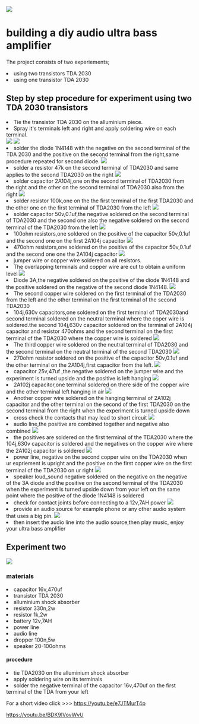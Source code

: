 
<img src="wafela.jpg"/>

<h1>building a diy audio ultra bass amplifier</h1>

<Paragraph>The project consists of two experiements;
<li>
using two transistors TDA 2030
</li>
<li>
using one transistor TDA 2030
</li>




<h2>
Step by step procedure for experiment using two TDA 2030 transistors
</h2>

<li>
Tie the transistor TDA 2030 on the alluminium piece.
</li>

<li>
Spray it's terminals left and right and apply soldering wire on each terminal.
</li>

<img src="tyingTDA2030.png"/>


<img src="Applysolder.png"/>


<li>
solder the diode 1N4148 with the negative on the second terminal of the TDA 2030 and the positive on the second terminal from the right,same procedure repeated for second diode.


<img src="solderdiode1N4148.png"/>
<li>
solder a resistor 47k on the second terminal of TDA2030 and same applies to the second TDA2030 on the right

<img src="Solderresistor47k.png"/>
<li>
solder capacitor 2A104j,one on the second terminal of TDA2030 from the right and the other on the second terminal of TDA2030 also from the right
<img src="solder2a104.png"/>

<li>
solder resistor 100k,one on the the first terminal of the first TDA2030 and the other one on the first terminal of TDA2030 from the left

<img src="resistor100k.png"/>

<li>
solder capacitor 50v,0.1uf,the negative soldered on the second terminal of TDA2030 and the second one also the negative soldered on the second terminal of the TDA2030 from the left

<img src="50v0.1uf.png"/>

<li>
100ohm resistors,one soldered on the positive of the capacitor 50v,0.1uf and the second one on the first 2A104j capacitor

<image src="100ohmresistor.png"/>

<li>
470ohm resistors,one soldered on the positive of the capacitor 50v,0.1uf and the second one one the 2A104j capacitor

<img src="470ohmresistor.png"/>
<li>
jumper wire or copper wire soldered on all resistors.

<li>
The overlapping terminals and copper wire are cut to obtain a uniform level

<img src="cutoverlap.png"/>
<li>
Diode 3A,the negative soldered on the positive of the diode 1N4148 and the positive soldered on the negative of the second diode 1N4148.

<img src="diode3A.png"/>
<li>
The second copper wire soldered on the first terminal of the TDA2030 from the left and the other terminal on the first terminal of the second TDA2030

<li>    
104j,630v capacitors,one soldered on the first terminal of TDA2030and second terminal soldered on the neutral terminal where the coper wire is soldered.the second 104j,630v capacitor soldered on the terminal of 2A104j capacitor and resistor 470ohms and the second terminal on the first terminal of the TDA2030 where the copper wire is soldered

<img src="104j630v.png"/>

 <li>   
The third copper wire soldered on the neutral terminal of TDA2030 and the second terminal on the neutral terminal of the second TDA2030

<img src="anothercopwire3.png"/>
 
<li>   
270ohm resistor soldered on the positive of the capacitor 50v,0.1uf and the other terminal on the 2A104j,first capacitor from the left.

<img src="270ohmresistor.png"/>
 <li>   
capacitor 25v,47uf ,the negative soldered on the jumper wire and the experiment is turned upside and the positive is left hanging

<img src="capacitor25v47uf.png"/>
 <li>   
2A102j capacitor,one terminal soldered on there side of the copper wire and the other terminal left hanging in air

<img src="2A102jcapacitor.png"/>
 <li>   
Another copper wire soldered on the hanging terminal of 2A102j capacitor and the other terminal on the second of the first TDA2030 on the second terminal from the right when the experiment is turned upside down

<li>    
cross check the contacts that may lead to short circuit

<img src="crosscheck.png"/>
<li>    
audio line,the positive are combined together and negative also combined

<img src="positiveconegco.png"/>
<li>    
the positives are soldered on the first terminal of the TDA2030 where the 104j,630v capacitor is soldered and the negatives on the copper wire where the 2A102j capacitor is soldered

<img src="solderaudioline.png"/>
 <li>   
power line, negative on the second copper wire on the TDA2030 when ur expriement is upright and the positive on the first copper wire on the first terminal of the TDA2030 on ur right
<img src="connectpowersce.png"/>
 <li>   
speaker loud_sound negative soldered on the negative on the negative of the 3A diode and the positive on the second terminal of the TDA2030 when the experiment is turned upside down from your left on the same point where the positive of the diode 1N4148 is soldered
  <li>  
check for contact joints before connecting to a 12v,7AH power
<img src="crosscheck.png"/>

 <li>   
provide an audio source for example phone or any other audio system that uses a big pin.
<img src="connectpowersce.png"/>
    
<li>
then insert the audio line into the audio source,then play music, enjoy your ultra bass amplifier
<h2>
Experiment two
</h2>
<img src="TRIAL.jpg"/>
<h3>
materials
</h3>
 <li>   
capacitor 16v,470uf
  <li>  
transistor TDA 2030
 <li>   
alluminium shock absorber
  <li>  
resistor 330n,2w
  <li>  
resistor 1k,2w
 <li>   
battery 12v,7AH
 <li>   
power line
   <li> 
audio line
   <li> 
dropper 100n,5w
   <li> 
speaker 20-100ohms

<h4>
procedure
</h4>
 <li>   
tie TDA2030 on the alluminium shock absorber

  <li>  
apply soldering wire on its terminals

  <li>  
solder the negative terminal of the capacitor 16v,470uf on the first terminal of the TDA from your left


For a short video click >>> https://youtu.be/e7JTMurT4p

        
 https://youtu.be/BDK9lVovWvU

